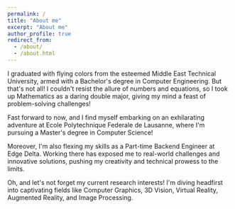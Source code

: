 ```yaml
---
permalink: /
title: "About me"
excerpt: "About me"
author_profile: true
redirect_from: 
  - /about/
  - /about.html
---
```


I graduated with flying colors from the esteemed Middle East Technical University, armed with a Bachelor's degree in Computer Engineering. But that's not all! I couldn't resist the allure of numbers and equations, so I took up Mathematics as a daring double major, giving my mind a feast of problem-solving challenges!

Fast forward to now, and I find myself embarking on an exhilarating adventure at Ecole Polytechnique Federale de Lausanne, where I'm pursuing a Master's degree in Computer Science! 

Moreover, I'm also flexing my skills as a Part-time Backend Engineer at Edge Delta. Working there has exposed me to real-world challenges and innovative solutions, pushing my creativity and technical prowess to the limits.

Oh, and let's not forget my current research interests! I'm diving headfirst into captivating fields like Computer Graphics, 3D Vision, Virtual Reality, Augmented Reality, and Image Processing.